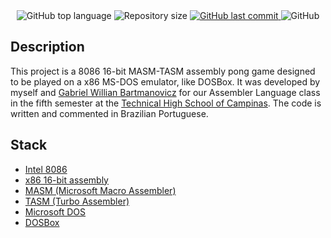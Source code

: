 <div align="center">
  <img src="https://img.shields.io/github/languages/top/ojpbarbosa/pong.svg" alt="GitHub top language">
  <img src="https://img.shields.io/github/repo-size/ojpbarbosa/pong.svg" alt="Repository size">
  <a href="https://github.com/ojpbarbosa/pong/commits">
    <img src="https://img.shields.io/github/last-commit/ojpbarbosa/pong.svg" alt="GitHub last commit">
  </a>
  <img src="https://img.shields.io/github/license/ojpbarbosa/pong.svg" alt="GitHub">
</div>

## Description
This project is a 8086 16-bit MASM-TASM assembly pong game designed to be played on a x86 MS-DOS emulator, like DOSBox. It was developed by myself and [Gabriel Willian Bartmanovicz](https://github.com/obielwb) for our Assembler Language class in the fifth semester at the [Technical High School of Campinas](https://wikipedia.org/wiki/Technical_High_School_of_Campinas). The code is written and commented in Brazilian Portuguese.

## Stack
- [Intel 8086](https://wikipedia.org/wiki/Intel_8086)
- [x86 16-bit assembly](https://wikipedia.org/wiki/X86_assembly_language)
- [MASM (Microsoft Macro Assembler)](https://wikipedia.org/wiki/Microsoft_Macro_Assembler)
- [TASM (Turbo Assembler)](https://wikipedia.org/wiki/Turbo_Assembler)
- [Microsoft DOS](https://wikipedia.org/wiki/MS-DOS)
- [DOSBox](https://www.dosbox.com)
